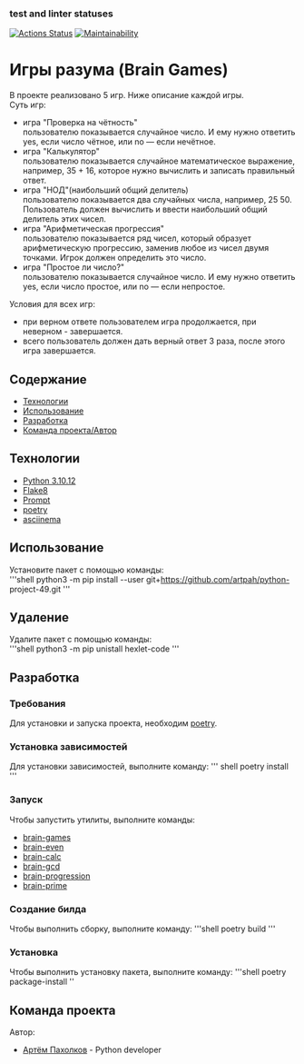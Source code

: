 ### test and linter statuses
[![Actions Status](https://github.com/artpah/python-project-49/actions/workflows/hexlet-check.yml/badge.svg)](https://github.com/artpah/python-project-49/actions)
[![Maintainability](https://api.codeclimate.com/v1/badges/a99a88d28ad37a79dbf6/maintainability)](https://codeclimate.com/github/codeclimate/codeclimate/maintainability)


# Игры разума (Brain Games)  
В проекте реализовано 5 игр. Ниже описание каждой игры.  
Суть игр:
- игра "Проверка на чётность"  
пользователю показывается случайное число. И ему нужно ответить yes, если число чётное, или no — если нечётное.
- игра "Калькулятор"  
пользователю показывается случайное математическое выражение, например, 35 + 16, которое нужно вычислить и записать правильный ответ.
- игра "НОД"(наибольший общий делитель)  
пользователю показывается два случайных числа, например, 25 50. Пользователь должен вычислить и ввести наибольший общий делитель этих чисел.
- игра "Арифметическая прогрессия"  
пользователю показывается ряд чисел, который образует арифметическую прогрессию, заменив любое из чисел двумя точками. Игрок должен определить это число.
- игра "Простое ли число?"  
пользователю показывается случайное число. И ему нужно ответить yes, если число простое, или no — если непростое.  

 Условия для всех игр:
- при верном ответе пользователем игра продолжается, при неверном - завершается.
- всего пользователь должен дать верный ответ 3 раза, после этого игра завершается.

## Содержание
- [Технологии](#технологии)
- [Использование](#использование)
- [Разработка](#разработка)
- [Команда проекта/Автор](#команда-проекта)

## Технологии
- [Python 3.10.12](https://www.python.org/)
- [Flake8](https://pypi.org/project/flake8/)
- [Prompt](https://pypi.org/project/prompt/)
- [poetry](https://python-poetry.org/)
- [asciinema](https://acciinema.org/)

## Использование
Установите пакет с помощью команды:  
'''shell
python3 -m pip install --user
git+https://github.com/artpah/python-
project-49.git
'''
## Удаление
Удалите пакет с помощью команды:  
'''shell
python3 -m pip unistall hexlet-code
'''

## Разработка

### Требования
Для установки и запуска проекта, необходим [poetry](https://python-poetry.org/).

### Установка зависимостей
Для установки зависимостей, выполните команду:
''' shell
poetry install
'''

### Запуск
Чтобы запустить утилиты, выполните команды:
- [brain-games](https://asciinema.org/a/bL7NxoNwJU2QkSrw4hXgx3gyC/)
- [brain-even](https://asciinema.org/a/j1R61S0JDzU2DOHtl7B2WPxLL/)
- [brain-calc](https://asciinema.org/a/5WhzVPrpoFFgMB8tSGr1V6eJ1/)
- [brain-gcd](https://asciinema.org/a/zQYb8ucXwe7Hn5DLbVZEBty5U/)
- [brain-progression](https://asciinema.org/a/EcQ4F9hzCA1JcqnAkD747Mwh1/)
- [brain-prime](https://asciinema.org/a/LQq3rMEcbwLqMaU0efMBBj8PS/)


### Создание билда
Чтобы выполнить сборку, выполните команду:
'''shell
poetry build
'''

### Установка
Чтобы выполнить установку пакета, выполните команду:
'''shell
poetry package-install
''

## Команда проекта
Автор:

- [Артём Пахолков](https://github.com/artpah) -
Python developer
